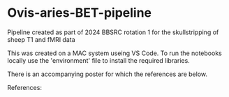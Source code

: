 # Ovis-aries-BET-pipeline
Pipeline created as part of 2024 BBSRC rotation 1 for the skullstripping of sheep T1 and fMRI data

This was created on a MAC system useing VS Code. 
To run the notebooks locally use the 'environment' file to install the required libraries. 

There is an accompanying poster for which the references are below.

References:
